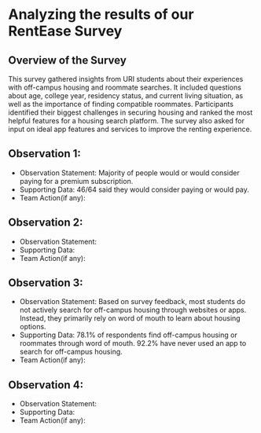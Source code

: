 # Analyzing the results of our RentEase Survey

## Overview of the Survey

This survey gathered insights from URI students about their experiences with off-campus housing and roommate searches. It included questions about age, college year, residency status, and current living situation, as well as the importance of finding compatible roommates. Participants identified their biggest challenges in securing housing and ranked the most helpful features for a housing search platform. The survey also asked for input on ideal app features and services to improve the renting experience.

## Observation 1:
* Observation Statement: Majority of people would or would consider paying for a premium subscription.
* Supporting Data: 46/64 said they would consider paying or would pay.
* Team Action(if any):


## Observation 2:
* Observation Statement:
* Supporting Data:
* Team Action(if any):


## Observation 3:
* Observation Statement: Based on survey feedback, most students do not actively search for off-campus housing through websites or apps. Instead, they primarily rely on word of mouth to learn about housing options.
* Supporting Data: 78.1% of respondents find off-campus housing or roommates through word of mouth. 92.2% have never used an app to search for off-campus housing.
* Team Action(if any):


## Observation 4:
* Observation Statement:
* Supporting Data:
* Team Action(if any):
